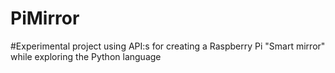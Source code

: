 # PiMirror
#Experimental project using API:s for creating a Raspberry Pi "Smart mirror" while exploring the Python language
